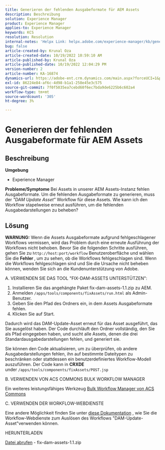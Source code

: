 ```yaml
---
title: Generieren der fehlenden Ausgabeformate für AEM Assets
description: Beschreibung
solution: Experience Manager
product: Experience Manager
applies-to: Experience Manager
keywords: KCS
resolution: Resolution
internal-notes: 'Helpx Link: helpx.adobe.com/experience-manager/kb/generating-the-missing-renditions-for-aem-assets.html'
bug: false
article-created-by: Krunal Oza
article-created-date: 10/19/2022 10:59:10 AM
article-published-by: Krunal Oza
article-published-date: 10/19/2022 12:04:29 PM
version-number: 2
article-number: KA-16874
dynamics-url: https://adobe-ent.crm.dynamics.com/main.aspx?forceUCI=1&pagetype=entityrecord&etn=knowledgearticle&id=3bcd410e-9d4f-ed11-bba2-00224808679b
exl-id: 86224e84-af6c-4d98-b1a1-258e45e3c575
source-git-commit: 7f0f5035ea7cebd60f6ec7bda9de6225b6c602a4
workflow-type: tm+mt
source-wordcount: '305'
ht-degree: 3%

---
```


# Generieren der fehlenden Ausgabeformate für AEM Assets

## Beschreibung

<b>Umgebung</b>
- Experience Manager



<b>Probleme/Symptome</b>
Bei Assets in unserer AEM Assets-Instanz fehlen Ausgabeformate. Um die fehlenden Ausgabeformate zu generieren, muss der *&quot;DAM Update Asset&quot;* Workflow für diese Assets. Wie kann ich den Workflow stapelweise erneut ausführen, um die fehlenden Ausgabedarstellungen zu beheben?


## Lösung


<b>WARNUNG:</b> Wenn die Assets Ausgabeformate aufgrund fehlgeschlagener Workflows vermissen, wird das Problem durch eine erneute Ausführung der Workflows nicht behoben. Bevor Sie die folgenden Schritte ausführen, gehen Sie zu `http://host:port/workflow` Benutzeroberfläche und wählen Sie die <b>Fehler </b>, um zu sehen, ob die Workflows fehlgeschlagen sind. Wenn die Workflows fehlgeschlagen sind und Sie die Ursache nicht beheben können, wenden Sie sich an die Kundenunterstützung von Adobe.

A. VERWENDEN SIE DAS TOOL &quot;FIX-DAM-ASSETS UNTERSTÜTZEN&quot;:

1. Installieren Sie das angehängte Paket fix-dam-assets-1.1.zip zu AEM.
2. Anmelden `/apps/tools/components/fixAssets/run.html` als Admin-Benutzer.
3. Geben Sie den Pfad des Ordners ein, in dem Assets Ausgabeformate fehlen.
4. Klicken Sie auf Start.


Dadurch wird das DAM-Update-Asset erneut für das Asset ausgeführt, das Sie ausgelöst haben. Der Code durchläuft den Ordner vollständig, den Sie als Pfad eingegeben haben, und sucht alle Assets, denen die drei Standardausgabedarstellungen fehlen, und generiert sie.

Sie können den Code aktualisieren, um zu überprüfen, ob andere Ausgabedarstellungen fehlen, ihn auf bestimmte Dateitypen zu beschränken oder stattdessen ein benutzerdefiniertes Workflow-Modell auszuführen. Der Code kann in <b>CRXDE </b>under `/apps/tools/components/fixAssets/POST.jsp`



B. VERWENDEN VON ACS COMMONS BULK WORKFLOW MANAGER

Ein weiteres leistungsfähiges Werkzeug [Bulk Workflow Manager von ACS Commons](https://adobe-consulting-services.github.io/acs-aem-commons/features/bulk-workflow-manager/index.html)



C. VERWENDEN DER WORKFLOW-WEBDIENSTE

Eine andere Möglichkeit finden Sie unter [diese Dokumentation](https://helpx.adobe.com/experience-manager/6-2/sites/developing/using/wf-program-interaction.html#Creating,%20Reading%20or%20Deleting%20Workflow%20Models) , wie Sie die Workflow-Webdienste zum Auslösen des Workflows &quot;DAM-Update-Asset&quot;verwenden können.

HERUNTERLADEN

[Datei abrufen](https://helpx.adobe.com/content/dam/help/en/experience-manager/kb/generating-the-missing-renditions-for-aem-assets/_jcr_content/main-pars/download_section/download-1/fix-dam-assets-11.zip "fix-dam-assets-1.1.zip") - fix-dam-assets-1.1.zip
